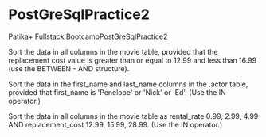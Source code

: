 # PostGreSqlPractice2
Patika+ Fullstack BootcampPostGreSqlPractice2


Sort the data in all columns in the movie table, provided that the replacement cost value is greater than or equal to 12.99 and less than 16.99 (use the BETWEEN - AND structure).

Sort the data in the first_name and last_name columns in the .actor table, provided that first_name is 'Penelope' or 'Nick' or 'Ed'. (Use the IN operator.)

Sort the data in all columns in the movie table as rental_rate 0.99, 2.99, 4.99 AND replacement_cost 12.99, 15.99, 28.99. (Use the IN operator.)
